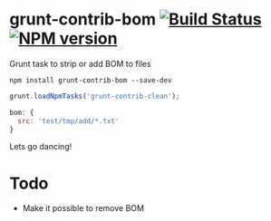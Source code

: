 grunt-contrib-bom [![Build Status](https://api.travis-ci.org/bergquist/grunt-contrib-bom.png)](https://travis-ci.org/bergquist/grunt-contrib-bom) [![NPM version](https://badge.fury.io/js/grunt-contrib-bom.png)](https://npmjs.org/package/grunt-contrib-bom)
=================

Grunt task to strip or add BOM to files

```shell
npm install grunt-contrib-bom --save-dev
```

```js
grunt.loadNpmTasks('grunt-contrib-clean');
```

```js
bom: {
  src: 'test/tmp/add/*.txt'
}
```

Lets go dancing!

Todo
=================
 * Make it possible to remove BOM
